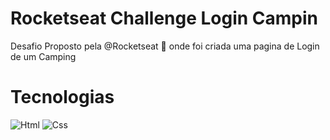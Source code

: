 # Rocketseat Challenge Login Campin


Desafio Proposto pela @Rocketseat 🚀 onde foi criada uma pagina de Login de um Camping

# Tecnologias
![Html](https://img.shields.io/badge/HTML5-E34F26?style=for-the-badge&logo=html5&logoColor=white)
![Css](https://img.shields.io/badge/CSS3-1572B6?style=for-the-badge&logo=css3&logoColor=white)
